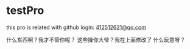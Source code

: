# testPro
this pro is related with github
login: 412512621@qq.com 

什么东西啊？我才不管你呢？
这些操你大爷？我在上面修改了
什么玩意呀？
